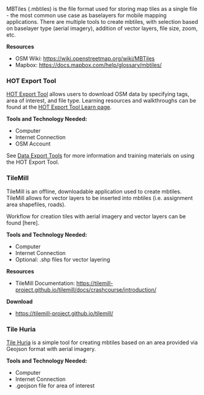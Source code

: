 MBTiles (.mbtiles) is the file format used for storing map tiles as a single file - the most common use case as baselayers for mobile mapping applications. There are multiple tools to create mbtiles, with selection based on baselayer type (aerial imagery), addition of vector layers, file size, zoom, etc. 

**Resources**
   * OSM Wiki: https://wiki.openstreetmap.org/wiki/MBTiles
   * Mapbox: https://docs.mapbox.com/help/glossary/mbtiles/

### HOT Export Tool
[HOT Export Tool](https://export.hotosm.org/en/v3/) allows users to download OSM data by specifying tags, area of interest, and file type. Learning resources and walkthroughs can be found at the [HOT Export Tool Learn page](https://export.hotosm.org/en/v3/learn).

**Tools and Technology Needed:**
* Computer
* Internet Connection
* OSM Account

See [Data Export Tools](https://github.com/hotosm/toolbox/wiki/6.-Data-Export-Tools) for more information and training materials on using the HOT Export Tool. 

### TileMill
TileMill is an offline, downloadable application used to create mbtiles. TileMill allows for vector layers to be inserted into mbtiles (i.e. assignment area shapefiles, roads). 

Workflow for creation tiles with aerial imagery and vector layers can be found [here].

**Tools and Technology Needed:**
* Computer
* Internet Connection
* Optional: .shp files for vector layering

**Resources**
* TileMill Documentation: https://tilemill-project.github.io/tilemill/docs/crashcourse/introduction/ 

**Download**
* https://tilemill-project.github.io/tilemill/

### Tile Huria
[Tile Huria](https://www.tilehuria.org/index) is a simple tool for creating mbtiles based on an area provided via Geojson format with aerial imagery. 

**Tools and Technology Needed:**
* Computer
* Internet Connection
* .geojson file for area of interest





 